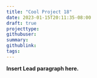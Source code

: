 ```yaml
---
title: "Cool Project 18"
date: 2023-01-15T20:11:35-08:00
draft: true
projecttype:
githubuser:
summary: 
githublink:
tags:
---
```


**Insert Lead paragraph here.**

